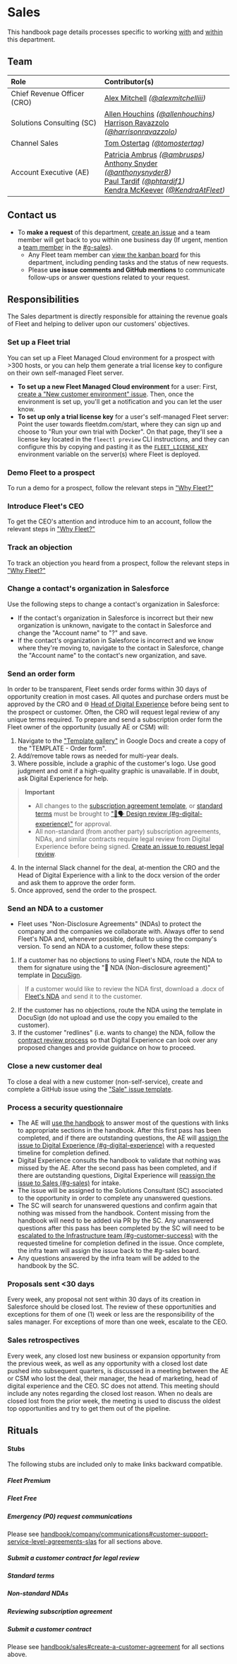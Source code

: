 # Sales

This handbook page details processes specific to working [with](#contact-us) and [within](#responsibilities) this department.


## Team

| Role                                  | Contributor(s)           |
|:--------------------------------------|:------------------------------------------------------------------------------------------------------------------------|
| Chief Revenue Officer (CRO)                  | [Alex Mitchell](https://www.linkedin.com/in/alexandercmitchell/) _([@alexmitchelliii](https://github.com/alexmitchelliii))_
| Solutions Consulting (SC)                    | [Allen Houchins](https://www.linkedin.com/in/allenhouchins/) _([@allenhouchins](https://github.com/allenhouchins))_ <br> [Harrison Ravazzolo](https://www.linkedin.com/in/harrison-ravazzolo/) _([@harrisonravazzolo](https://github.com/harrisonravazzolo))_
| Channel Sales                                | [Tom Ostertag](https://www.linkedin.com/in/tom-ostertag-77212791/) _([@tomostertag](https://github.com/TomOstertag))_
| Account Executive (AE)                       | [Patricia Ambrus](https://www.linkedin.com/in/pambrus/) _([@ambrusps](https://github.com/ambrusps))_ <br> [Anthony Snyder](https://www.linkedin.com/in/anthonysnyder8/) _([@anthonysnyder8](https://github.com/AnthonySnyder8))_ <br> [Paul Tardif](https://www.linkedin.com/in/paul-t-750833/) _([@phtardif1](https://github.com/phtardif1))_ <br> [Kendra McKeever](https://www.linkedin.com/in/kendramckeever/) _([@KendraAtFleet](https://github.com/KendraAtFleet))_


## Contact us

- To **make a request** of this department, [create an issue](https://github.com/fleetdm/confidential/issues/new?assignees=&labels=%23g-sales&projects=&template=custom-request.md&title=Request%3A+_______________________) and a team member will get back to you within one business day (If urgent, mention a [team member](#team) in the [#g-sales](https://fleetdm.slack.com/archives/C030A767HQV)).
  - Any Fleet team member can [view the kanban board](https://app.zenhub.com/workspaces/g-sales-64fbb46c65f9ff003a1530a8/board?sprints=none) for this department, including pending tasks and the status of new requests.
  - Please **use issue comments and GitHub mentions** to communicate follow-ups or answer questions related to your request.


## Responsibilities

The Sales department is directly responsible for attaining the revenue goals of Fleet and helping to deliver upon our customers' objectives.


### Set up a Fleet trial

You can set up a Fleet Managed Cloud environment for a prospect with >300 hosts, or you can help them generate a trial license key to configure on their own self-managed Fleet server.

- **To set up a new Fleet Managed Cloud environment** for a user: First, [create a "New customer environment" issue](https://fleetdm.com/docs/configuration/fleet-server-configuration#license-key).  Then, once the environment is set up, you'll get a notification and you can let the user know.
- **To set up only a trial license key** for a user's self-managed Fleet server: Point the user towards fleetdm.com/start, where they can sign up and choose to "Run your own trial with Docker".  On that page, they'll see a license key located in the `fleectl preview` CLI instructions, and they can configure this by copying and pasting it as the [`FLEET_LICENSE_KEY`](https://fleetdm.com/docs/configuration/fleet-server-configuration#license-key)  environment variable on the server(s) where Fleet is deployed.

### Demo Fleet to a prospect

To run a demo for a prospect, follow the relevant steps in ["Why Fleet?"](https://docs.google.com/document/d/1E0VU4AcB6UTVRd4JKD45Saxh9Gz-mkO3LnGSTBDLEZo/edit#heading=h.vfxwnwufxzzi)

### Introduce Fleet's CEO

To get the CEO's attention and introduce him to an account, follow the relevant steps in ["Why Fleet?"](https://docs.google.com/document/d/1E0VU4AcB6UTVRd4JKD45Saxh9Gz-mkO3LnGSTBDLEZo/edit#heading=h.vfxwnwufxzzi)


### Track an objection

To track an objection you heard from a prospect, follow the relevant steps in ["Why Fleet?"](https://docs.google.com/document/d/1E0VU4AcB6UTVRd4JKD45Saxh9Gz-mkO3LnGSTBDLEZo/edit#heading=h.vfxwnwufxzzi)


### Change a contact's organization in Salesforce

Use the following steps to change a contact's organization in Salesforce:
- If the contact's organization in Salesforce is incorrect but their new organization is unknown, navigate to the contact in Salesforce and change the "Account name" to "?" and save.
- If the contact's organization in Salesforce is incorrect and we know where they're moving to, navigate to the contact in Salesforce, change the "Account name" to the contact's new organization, and save.


### Send an order form

In order to be transparent, Fleet sends order forms within 30 days of opportunity creation in most cases. All quotes and purchase orders must be approved by the CRO and 🌐 [Head of Digital Experience](https://fleetdm.com/handbook/digital-experience#team) before being sent to the prospect or customer. Often, the CRO will request legal review of any unique terms required. To prepare and send a subscription order form the Fleet owner of the opportunity (usually AE or CSM) will: 

1. Navigate to the ["Template gallery"](https://docs.google.com/document/u/0/?tgif=d&ftv=1) in Google Docs and create a copy of the "TEMPLATE - Order form".
2. Add/remove table rows as needed for multi-year deals.
3. Where possible, include a graphic of the customer's logo. Use good judgment and omit if a high-quality graphic is unavailable. If in doubt, ask Digital Experience for help.

> **Important**
> - All changes to the [subscription agreement template](https://docs.google.com/document/d/1X4fh2LsuFtAVyQDnU1ZGBggqg-Ec00vYHACyckEooqA/edit?tab=t.0), or [standard terms](http://fleetdm.com/terms) must be brought to ["🦢🗣 Design review (#g-digital-experience)"](https://app.zenhub.com/workspaces/-g-digital-experience-6451748b4eb15200131d4bab/board?sprints=none) for approval.
> - All non-standard (from another party) subscription agreements, NDAs, and similar contracts require legal review from Digital Experience before being signed. [Create an issue to request legal review](https://github.com/fleetdm/confidential/blob/main/.github/ISSUE_TEMPLATE/contract-review.md).

4. In the internal Slack channel for the deal, at-mention the CRO and the Head of Digital Experience with a link to the docx version of the order and ask them to approve the order form.
5. Once approved, send the order to the prospect. 


### Send an NDA to a customer

- Fleet uses "Non-Disclosure Agreements" (NDAs) to protect the company and the companies we collaborate with. Always offer to send Fleet's NDA and, whenever possible, default to using the company's version. To send an NDA to a customer, follow these steps: 
1. If a customer has no objections to using Fleet's NDA, route the NDA to them for signature using the "🙊 NDA (Non-disclosure agreement)" template in [DocuSign](https://apps.docusign.com/send/home).
> If a customer would like to review the NDA first, download a .docx of [Fleet's NDA](https://docs.google.com/document/d/1gQCrF3silBFG9dJgyCvpmLa6hPhX_T4V7pL3XAwgqEU/edit?usp=sharing) and send it to the customer.
2. If the customer has no objections, route the NDA using the template in DocuSign (do not upload and use the copy you emailed to the customer).
3. If the customer "redlines" (i.e. wants to change) the NDA, follow the [contract review process](https://fleetdm.com/handbook/company/communications#getting-a-contract-reviewed) so that Digital Experience can look over any proposed changes and provide guidance on how to proceed.


### Close a new customer deal

To close a deal with a new customer (non-self-service), create and complete a GitHub issue using the ["Sale" issue template](https://github.com/fleetdm/confidential/issues/new?assignees=alexmitchelliii&labels=%23g-sales&projects=&template=3-sale.md&title=New+customer%3A+_____________).


### Process a security questionnaire

- The AE will [use the handbook](https://fleetdm.com/handbook/company/communications#vendor-questionnaires) to answer most of the questions with links to appropriate sections in the handbook. After this first pass has been completed, and if there are outstanding questions, the AE will [assign the issue to Digital Experience (#g-digital-experience)](https://fleetdm.com/handbook/digital-experience#contact-us)  with a requested timeline for completion defined.
- Digital Experience consults the handbook to validate that nothing was missed by the AE. After the second pass has been completed, and if there are outstanding questions, Digital Experience will [reassign the issue to Sales (#g-sales)](https://fleetdm.com/handbook/sales#contact-us) for intake.
- The issue will be assigned to the Solutions Consultant (SC) associated to the opportunity in order to complete any unanswered questions.
- The SC will search for unanswered questions and confirm again that nothing was missed from the handbook. Content missing from the handbook will need to be added via PR by the SC. Any unanswered questions after this pass has been completed by the SC will need to be [escalated to the Infrastructure team (#g-customer-success)](https://fleetdm.com/handbook/customer-success#contact-us) with the requested timeline for completion defined in the issue. Once complete, the infra team will assign the issue back to the #g-sales board.
- Any questions answered by the infra team will be added to the handbook by the SC.

### Proposals sent <30 days 
Every week, any proposal not sent within 30 days of its creation in Salesforce should be closed lost. The review of these opportunities and exceptions for them of one (1) week or less are the responsibility of the sales manager.  For exceptions of more than one week, escalate to the CEO.  

### Sales retrospectives
Every week, any closed lost new business or expansion opportunity from the previous week, as well as any opportunity with a closed lost date pushed into subsequent quarters, is discussed in a meeting between the AE or CSM who lost the deal, their manager, the head of marketing, head of digital experience and the CEO.  SC does not attend. This meeting should include any notes regarding the closed lost reason. When no deals are closed lost from the prior week, the meeting is used to discuss the oldest top opportunities and try to get them out of the pipeline.  

<!-- 2024-11-16 We noticed some content in these sections was outdated, so we're using this opportunity to try out a different structure ± altitude level for the content for on this page


### Review rep activity

Following up with people interested in Fleet is an important part of finding out whether or not they'd like to continue the process of buying the product.  It is also very important not to be annoying.  At Fleet, team members follow up with people, but not too often.

To help coach reps and avoid being annoying to Fleet users, Fleet reviews rep activity on a regular basis following these steps:
1. In Salesforce, visit the activity report on your dashboard.
2. For each rep, review recent activity from the last 30 days across all of that rep's accounts.
3. If outreach is too frequent or doesn't fit the company's strategy, then set up a 30 minute coaching session to discuss with the rep.

Every week, AEs will review the status of all qualified opportunities with leadership in an opportunity pipeline review meeting. For this meeting, reps will:
1. Update the following information in Salesforce for every opp:
  - Contacts (and Roles)
  - Amount
  - Close date
  - Stage
  - Next steps
2. Make sure all contacts have been sent a connection request from Mike McNeil.
3. Identify and discuss where gaps are in [MEDDPICC](https://handbook.gitlab.com/handbook/sales/meddppicc/).
4. Relay how many meetings they had with attendees from both IT and security this week.


### Conduct a POV

We use the "tech eval test plan" as a guide when conducting a "POV" (Proof of Value) with a prospect. This planning helps us avoid costly detours that can take a long time, and result in folks getting lost. The tech eval test plan is the main document that will track success criteria for the tech eval.

When we have had sufficient meetings and demos, including an overview demo and a customized demo, and we have qualified the prospect, when the prospect asks to "kick the tires/do a POC/do a technical evaluation", the AE moves the opportuity to "Stage 3 - Requested POV" phase in Salesforce. Automation will generate the tech eval test plan. This doc will exist in Google Drive> Sales> Opportunities> "Account Name". 

The AE and SC will work together to scope the POV with the prospect in this stage. The AE and SC will work together to answer the following questions:

1. Do we have a well-defined set of technical criteria to test and are we confident that Fleet can meet this criteria to achieve a technical win?
2. Do we have a timeline agreed upon?
3. What are the key business outcomes that will be verified as a result of completing the tech eval?

If the above questions are answered successfully, the opportunity should progress to tech eval. If we cannot answer the questions above successfully, then the POV should not start unless approved by the CRO.

During Stage 4, follow this process:
1. SC creates a [tech eval issue](https://github.com/fleetdm/confidential/issues/new?assignees=&labels=%23g-sales&projects=&template=technical-evaluation.md&title=Technical+evaluation%3A+___________________).
2. SC updates the issue labels to include: "~sc, :tech-eval" and the obfuscated "prospect-codename" label. See [Assign a customer a codename](https://fleetdm.com/handbook/customer-success#assign-a-customer-codename). Instead of
   "customer-codename", prospects are labeled "prospect-codename". When a prospect purchases Fleet, the SC will edit this label from "prospect-codename" to "customer-codename".
3. SC sets the appropriate sprint duration based on the defined timelines and an estimation of effort in points.
4. SC converts the issue to an Epic. All issues related to this prospect tech eval (ie: cloud instance deployments, etc.) should be added to the newly created epic.
5. All check-in meetings and notes taken are documented in the tech eval test plan document. Any TODO item will be added as a comment to the tech eval issue epic.
6. The SC presents the tech eval test plan and feature tracker used for the tech eval to the CS team upon the prospect's transition to Fleet customer.


### Hand off a technical evaluation to a temporary DRI

Tech evals will have a DRI at all times; should the DRI be unavailable (ie: vacation), a hand off process to a temporary DRI will be required. In advance of vacation time (target one week in advance), refer to the following examples and review with each individual that will act as the temporary DRI for the technical evaluation while you are away. This can be documented as a google doc or can be added to the relevant tech eval epic issue in github.

Ensure that our valued customers know that you will be away and that the temporary DRI has been debriefed on their setup and can handle any technical questions that come up. 

```
Active Technical Evaluations (TechEvals), workshops that need monitoring:

Account Name:
Issue link:
Status: Cloud instance deployed, 1st enablement session complete, MDM assets generated, need to create infrastructure request to get deployed
AE: 
Background: First workshop completed <date>
Documentation: link to Tech eval plan
Slack Channel (external): #fleet-at-
Slack Channel (internal): #op-
Temp Transfer to: Temp technical DRI


Likely to convert to demo:

Account name:
Issue Link:
Status: RFP complete, video content delivered via consensus, awaiting further requests for Demo (Live)..
AE: 
Background: 
Documentation: gong links, meeting minutes links, summary 
Slack Channel (external): n/a
Slack Channel (internal): #op-
Temp Transfer to: Temp technical DRI

```

- **Documenting a prospect call:** When we do prospect calls, add the prospect's name in both the google doc title and the heading, ex. "Alex + Natalie (Fleet + Acme Co)."  This makes it easier when searching for the document later. 
- **Before a prospect call(48hrs):** Check the calendar invite 48hrs before the meeting to determine if the prospect has accepted the invitation.
  - If the prospect has not accepted the invitation, reach out to confirm attendance (e.g., EAs, email, Slack).
  - Test the Zoom Meeting link to make sure that it is working.
  - Make sure that agenda documents are attached and accessible to meeting attendees (as appropriate to the situation).
- **Day of the prospect call:** Join the meeting two to three minutes before the start time.

- **Missed prospect call:** If the prospect does not join the call after three minutes, contact the prospect with
  - Slack, if we have a shared channel.
  - email, using the email address from the calendar invite.
  - LinkedIn, send a direct message.
  - phone, try finding their number to text and/or call (as appropriate to the device type: landline vs. cell phone).
  - an alternative date and time. Suggest two to three options from which the prospect can choose.
    - Confirm that contact information is accurate and that the prospect can receive and access meeting invites.
-->  




## Rituals

<rituals :rituals="rituals['handbook/sales/sales.rituals.yml']"></rituals>


#### Stubs
The following stubs are included only to make links backward compatible.

##### Fleet Premium
##### Fleet Free
##### Emergency (P0) request communications
Please see [handbook/company/communications#customer-support-service-level-agreements-slas](https://fleetdm.com/handbook/company/communications#customer-support-service-level-agreements-slas) for all sections above.

##### Submit a customer contract for legal review
##### Standard terms
##### Non-standard NDAs
##### Reviewing subscription agreement
##### Submit a customer contract
Please see [handbook/sales#create-a-customer-agreement](https://fleetdm.com/handbook/sales#create-a-customer-agreement) for all sections above.


<meta name="maintainedBy" value="alexmitchelliii">
<meta name="title" value="🐋 Sales">
